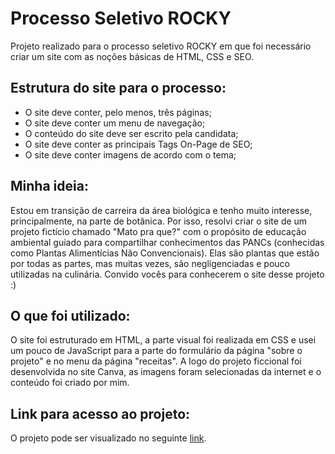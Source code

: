 # Processo Seletivo ROCKY

Projeto realizado para o processo seletivo ROCKY em que foi necessário criar um site com as noções básicas de HTML, CSS e SEO. 

## Estrutura do site para o processo:
- O site deve conter, pelo menos, três páginas;
- O site deve conter um menu de navegação;
- O conteúdo do site deve ser escrito pela candidata;
- O site deve conter as principais Tags On-Page de SEO;
- O site deve conter imagens de acordo com o tema;

## Minha ideia:
Estou em transição de carreira da área biológica e tenho muito interesse, principalmente, na parte de botânica. Por isso, resolvi criar o site de um projeto fictício chamado "Mato pra que?" com o propósito de educação ambiental guiado para compartilhar conhecimentos das PANCs (conhecidas como Plantas Alimentícias Não Convencionais). Elas são plantas que estão por todas as partes, mas muitas vezes, são negligenciadas e pouco utilizadas na culinária. Convido vocês para conhecerem o site desse projeto :)

## O que foi utilizado:
O site foi estruturado em HTML, a parte visual foi realizada em CSS e usei um pouco de JavaScript para a parte do formulário da página "sobre o projeto" e no menu da página "receitas". A logo do projeto ficcional foi desenvolvida no site Canva, as imagens foram selecionadas da internet e o conteúdo foi criado por mim.

## Link para acesso ao projeto:
O projeto pode ser visualizado no seguinte [link](https://replit.com/@lariredivo/processo-rocky#.replit).  

